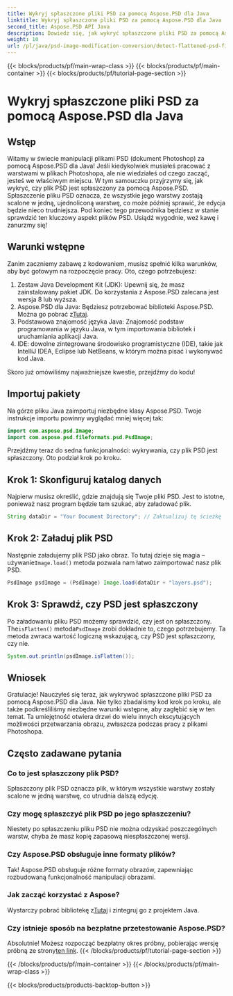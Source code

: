 ```yaml
---
title: Wykryj spłaszczone pliki PSD za pomocą Aspose.PSD dla Java
linktitle: Wykryj spłaszczone pliki PSD za pomocą Aspose.PSD dla Java
second_title: Aspose.PSD API Java
description: Dowiedz się, jak wykryć spłaszczone pliki PSD za pomocą Aspose.PSD dla Java, krok po kroku w tym obszernym samouczku.
weight: 10
url: /pl/java/psd-image-modification-conversion/detect-flattened-psd-files/
---
```


{{< blocks/products/pf/main-wrap-class >}}
{{< blocks/products/pf/main-container >}}
{{< blocks/products/pf/tutorial-page-section >}}

# Wykryj spłaszczone pliki PSD za pomocą Aspose.PSD dla Java

## Wstęp

Witamy w świecie manipulacji plikami PSD (dokument Photoshop) za pomocą Aspose.PSD dla Java! Jeśli kiedykolwiek musiałeś pracować z warstwami w plikach Photoshopa, ale nie wiedziałeś od czego zacząć, jesteś we właściwym miejscu. W tym samouczku przyjrzymy się, jak wykryć, czy plik PSD jest spłaszczony za pomocą Aspose.PSD. Spłaszczenie pliku PSD oznacza, że wszystkie jego warstwy zostają scalone w jedną, ujednoliconą warstwę, co może później sprawić, że edycja będzie nieco trudniejsza. Pod koniec tego przewodnika będziesz w stanie sprawdzić ten kluczowy aspekt plików PSD. Usiądź wygodnie, weź kawę i zanurzmy się!

## Warunki wstępne

Zanim zaczniemy zabawę z kodowaniem, musisz spełnić kilka warunków, aby być gotowym na rozpoczęcie pracy. Oto, czego potrzebujesz:

1. Zestaw Java Development Kit (JDK): Upewnij się, że masz zainstalowany pakiet JDK. Do korzystania z Aspose.PSD zalecana jest wersja 8 lub wyższa.
2.  Aspose.PSD dla Java: Będziesz potrzebować biblioteki Aspose.PSD. Można go pobrać z[Tutaj](https://releases.aspose.com/psd/java/).
3. Podstawowa znajomość języka Java: Znajomość podstaw programowania w języku Java, w tym importowania bibliotek i uruchamiania aplikacji Java.
4. IDE: dowolne zintegrowane środowisko programistyczne (IDE), takie jak IntelliJ IDEA, Eclipse lub NetBeans, w którym można pisać i wykonywać kod Java.

Skoro już omówiliśmy najważniejsze kwestie, przejdźmy do kodu!

## Importuj pakiety

Na górze pliku Java zaimportuj niezbędne klasy Aspose.PSD. Twoje instrukcje importu powinny wyglądać mniej więcej tak:

```java
import com.aspose.psd.Image;
import com.aspose.psd.fileformats.psd.PsdImage;
```

Przejdźmy teraz do sedna funkcjonalności: wykrywania, czy plik PSD jest spłaszczony. Oto podział krok po kroku.

## Krok 1: Skonfiguruj katalog danych

Najpierw musisz określić, gdzie znajdują się Twoje pliki PSD. Jest to istotne, ponieważ nasz program będzie tam szukać, aby załadować plik.

```java
String dataDir = "Your Document Directory"; // Zaktualizuj tę ścieżkę
```

## Krok 2: Załaduj plik PSD

 Następnie załadujemy plik PSD jako obraz. To tutaj dzieje się magia – używanie`Image.load()` metoda pozwala nam łatwo zaimportować nasz plik PSD.

```java
PsdImage psdImage = (PsdImage) Image.load(dataDir + "layers.psd");
```

## Krok 3: Sprawdź, czy PSD jest spłaszczony

Po załadowaniu pliku PSD możemy sprawdzić, czy jest on spłaszczony. The`isFlatten()` metoda`PsdImage` zrobi dokładnie to, czego potrzebujemy. Ta metoda zwraca wartość logiczną wskazującą, czy PSD jest spłaszczony, czy nie.

```java
System.out.println(psdImage.isFlatten());
```

## Wniosek

Gratulacje! Nauczyłeś się teraz, jak wykrywać spłaszczone pliki PSD za pomocą Aspose.PSD dla Java. Nie tylko zbadaliśmy kod krok po kroku, ale także podkreśliliśmy niezbędne warunki wstępne, aby zagłębić się w ten temat. Ta umiejętność otwiera drzwi do wielu innych ekscytujących możliwości przetwarzania obrazu, zwłaszcza podczas pracy z plikami Photoshopa.

## Często zadawane pytania

### Co to jest spłaszczony plik PSD?
Spłaszczony plik PSD oznacza plik, w którym wszystkie warstwy zostały scalone w jedną warstwę, co utrudnia dalszą edycję.

### Czy mogę spłaszczyć plik PSD po jego spłaszczeniu?
Niestety po spłaszczeniu pliku PSD nie można odzyskać poszczególnych warstw, chyba że masz kopię zapasową niespłaszczonej wersji.

### Czy Aspose.PSD obsługuje inne formaty plików?
Tak! Aspose.PSD obsługuje różne formaty obrazów, zapewniając rozbudowaną funkcjonalność manipulacji obrazami.

### Jak zacząć korzystać z Aspose?
 Wystarczy pobrać bibliotekę z[Tutaj](https://releases.aspose.com/psd/java/) i zintegruj go z projektem Java.

### Czy istnieje sposób na bezpłatne przetestowanie Aspose.PSD?
 Absolutnie! Możesz rozpocząć bezpłatny okres próbny, pobierając wersję próbną ze strony[ten link](https://releases.aspose.com/).
{{< /blocks/products/pf/tutorial-page-section >}}

{{< /blocks/products/pf/main-container >}}
{{< /blocks/products/pf/main-wrap-class >}}

{{< blocks/products/products-backtop-button >}}
